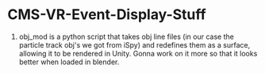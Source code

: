 # CMS-VR-Event-Display-Stuff
1) obj_mod is a python script that takes obj line files (in our case the particle track obj's we got from iSpy) and redefines them as a surface, allowing it to be rendered in Unity. Gonna work on it more so that it looks better when loaded in blender.
